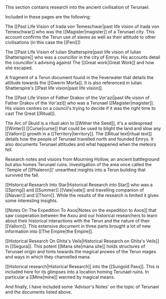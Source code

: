 This section contains research into the ancient civilisation of Terunael.

Included in these pages are the following:

The [[Past Life Vision of Irada von Temeschwar|past life vision of Irada von Temeschwar]] who was the [[Magister|magister]] of a Terunael city. This account confirms the Terun use of slaves as well as their attitude to other civilisations (in this case the [[Feni]])

The [[Past Life Vision of Iulian Shatterspire|past life vision of Iulian Shatterspire]] who was a councillor in the city of Emrys. His accounts detail the councillor's advising against The [[Great work|Great Work]] and how she escaped.

A fragment of a Terun document found in the Feverwater that details the attitude towards the [[Gwerin Morfa]]. It is also referenced in Iulian Shatterspire's [[Past life vision|past life vision]].

The [[Past Life Vision of Father Drakov of the Vor'azi|past life vision of Father Drakov of the Vor'azi]] who was a Terunael [[Magister|magister]]. His vision centres on a council's trying to decide if it was the right time to cast The Great [[Ritual]].

The Arc of Skuld is a ritual akin to [[Wither the Seed]], it's a widespread [[Winter]] [[Curse|curse]] that could be used to blight the land and slow any [[Vallorn]] growth in a [[Territory|territory]]. The [[Ritual text|ritual text]] details how the people of Terunael travelled north and founded Emrys. It also documents Terunael attitudes and what happened when the meteors fell.

Research notes and visions from Mourning Hollow, an ancient battleground but also homes Terunael ruins. Investigation of the area once called the 'Temple of [[Phaleron]]' unearthed insights into a Terun building that survived the fall.

[[Historical Research Into Star|Historical Research into Star]] who was a [[Spring]] and [[Summer]] [[Vate|vate]] and travelling companion of [[Navarr]] and [[Thorn]]. While the results of the research is limited it gives some interesting insights.

[[Notes On The Expedition To Axos|Notes on the expedition to Axos]] that saw cooperation between the Axou and our historical researchers to learn about their historical interactions with the Terun and the nature of their [[Vallorn]]. This extensive document in three parts brought a lot of new information into [[The Empire|the Empire]].

[[Historical Research On Ghita's Veils|Historical Research on Ghita's Veils]] in [[Segura]]. This potent [[Mana site|mana site]] holds structures of Terunael origin and hints towards the magical prowes of the Terun mages and ways in which they channelled mana.

[[Historical research|Historical Research]] into the [[Sungold Pass]]. This is included here for its glimpses into a location homing Terunael ruins. In particular a [[Mine|mine]] warmed by magical means.

And finally, I have included some 'Advisor's Notes' on the topic of Terunael and the documents listed above.